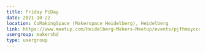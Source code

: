 ```yaml
---
title: Friday PiDay
date: 2021-10-22
location: CoMakingSpace (Makerspace Heidelberg), Heidelberg
link: https://www.meetup.com/Heidelberg-Makers-Meetup/events/pjfhmsyccnbdc/
usergroup: makershd
type: usergroup
---
```

